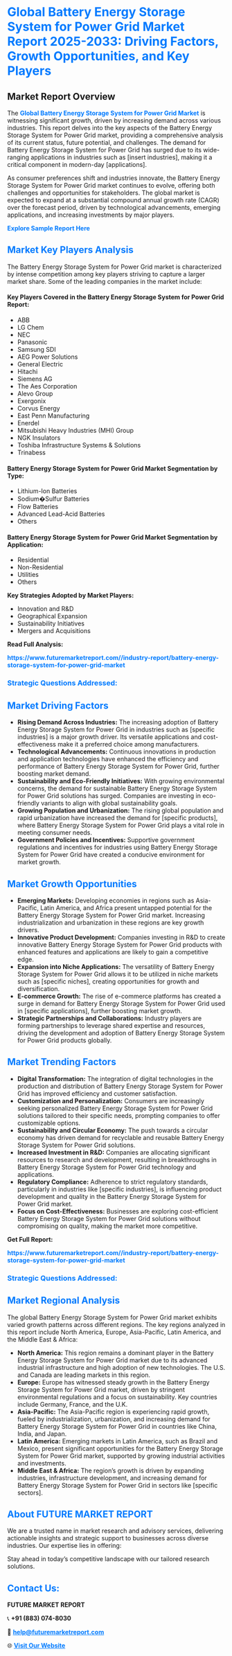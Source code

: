 <h1 style="color: #007BFF;">Global Battery Energy Storage System for Power Grid Market Report 2025-2033: Driving Factors, Growth Opportunities, and Key Players</h1>

<section id="overview">
<h2>Market Report Overview</h2>
<p>The <a href="https://www.futuremarketreport.com//industry-report/battery-energy-storage-system-for-power-grid-market" style="color: #007BFF; text-decoration: none;"><strong>Global Battery Energy Storage System for Power Grid Market</strong></a> is witnessing significant growth, driven by increasing demand across various industries. This report delves into the key aspects of the Battery Energy Storage System for Power Grid market, providing a comprehensive analysis of its current status, future potential, and challenges. The demand for Battery Energy Storage System for Power Grid has surged due to its wide-ranging applications in industries such as [insert industries], making it a critical component in modern-day [applications].</p>
<p>As consumer preferences shift and industries innovate, the Battery Energy Storage System for Power Grid market continues to evolve, offering both challenges and opportunities for stakeholders. The global market is expected to expand at a substantial compound annual growth rate (CAGR) over the forecast period, driven by technological advancements, emerging applications, and increasing investments by major players.</p>
</section>

<section id="overview">
<p><a href="https://www.futuremarketreport.com//request-sample/reportId=57930" style="color: #007BFF; text-decoration: none;"><strong>Explore Sample Report Here</strong></a></p>
</section>

<section id="key-players">
<h2 style="color: #007BFF;">Market Key Players Analysis</h2>
<p>The Battery Energy Storage System for Power Grid market is characterized by intense competition among key players striving to capture a larger market share. Some of the leading companies in the market include:</p>
<h4>Key Players Covered in the Battery Energy Storage System for Power Grid Report:</h4>
<ul><li>ABB</li><li>LG Chem</li><li>NEC</li><li>Panasonic</li><li>Samsung SDI</li><li>AEG Power Solutions</li><li>General Electric</li><li>Hitachi</li><li>Siemens AG</li><li>The Aes Corporation</li><li>Alevo Group</li><li>Exergonix</li><li>Corvus Energy</li><li>East Penn Manufacturing</li><li>Enerdel</li><li>Mitsubishi Heavy Industries (MHI) Group</li><li>NGK Insulators</li><li>Toshiba Infrastructure Systems &amp; Solutions</li><li>Trinabess</li></ul>
<h4>Battery Energy Storage System for Power Grid Market Segmentation by Type:</h4>
<ul><li>Lithium-Ion Batteries</li><li>Sodium�Sulfur Batteries</li><li>Flow Batteries</li><li>Advanced Lead-Acid Batteries</li><li>Others</li></ul>

<h4>Battery Energy Storage System for Power Grid Market Segmentation by Application:</h4>
<ul><li>Residential</li><li>Non-Residential</li><li>Utilities</li><li>Others</li></ul>
<p><strong>Key Strategies Adopted by Market Players:</strong></p>
<ul>
<li>Innovation and R&D</li>
<li>Geographical Expansion</li>
<li>Sustainability Initiatives</li>
<li>Mergers and Acquisitions</li>
</ul>
</section>

<section>
<p><strong>Read Full Analysis: </strong></p><a href="https://www.futuremarketreport.com//industry-report/battery-energy-storage-system-for-power-grid-market" style="color: #007BFF; text-decoration: none;"><strong>https://www.futuremarketreport.com//industry-report/battery-energy-storage-system-for-power-grid-market</strong></a>
<h3 style="color: #007BFF;">Strategic Questions Addressed:</h3>
</section>

<section id="driving-factors">
<h2 style="color: #007BFF;">Market Driving Factors</h2>
<ul>
<li><strong>Rising Demand Across Industries:</strong> The increasing adoption of Battery Energy Storage System for Power Grid in industries such as [specific industries] is a major growth driver. Its versatile applications and cost-effectiveness make it a preferred choice among manufacturers.</li>
<li><strong>Technological Advancements:</strong> Continuous innovations in production and application technologies have enhanced the efficiency and performance of Battery Energy Storage System for Power Grid, further boosting market demand.</li>
<li><strong>Sustainability and Eco-Friendly Initiatives:</strong> With growing environmental concerns, the demand for sustainable Battery Energy Storage System for Power Grid solutions has surged. Companies are investing in eco-friendly variants to align with global sustainability goals.</li>
<li><strong>Growing Population and Urbanization:</strong> The rising global population and rapid urbanization have increased the demand for [specific products], where Battery Energy Storage System for Power Grid plays a vital role in meeting consumer needs.</li>
<li><strong>Government Policies and Incentives:</strong> Supportive government regulations and incentives for industries using Battery Energy Storage System for Power Grid have created a conducive environment for market growth.</li>
</ul>
</section>

<section id="growth-opportunities">
<h2 style="color: #007BFF;">Market Growth Opportunities</h2>
<ul>
<li><strong>Emerging Markets:</strong> Developing economies in regions such as Asia-Pacific, Latin America, and Africa present untapped potential for the Battery Energy Storage System for Power Grid market. Increasing industrialization and urbanization in these regions are key growth drivers.</li>
<li><strong>Innovative Product Development:</strong> Companies investing in R&D to create innovative Battery Energy Storage System for Power Grid products with enhanced features and applications are likely to gain a competitive edge.</li>
<li><strong>Expansion into Niche Applications:</strong> The versatility of Battery Energy Storage System for Power Grid allows it to be utilized in niche markets such as [specific niches], creating opportunities for growth and diversification.</li>
<li><strong>E-commerce Growth:</strong> The rise of e-commerce platforms has created a surge in demand for Battery Energy Storage System for Power Grid used in [specific applications], further boosting market growth.</li>
<li><strong>Strategic Partnerships and Collaborations:</strong> Industry players are forming partnerships to leverage shared expertise and resources, driving the development and adoption of Battery Energy Storage System for Power Grid products globally.</li>
</ul>
</section>

<section id="trending-factors">
<h2 style="color: #007BFF;">Market Trending Factors</h2>
<ul>
<li><strong>Digital Transformation:</strong> The integration of digital technologies in the production and distribution of Battery Energy Storage System for Power Grid has improved efficiency and customer satisfaction.</li>
<li><strong>Customization and Personalization:</strong> Consumers are increasingly seeking personalized Battery Energy Storage System for Power Grid solutions tailored to their specific needs, prompting companies to offer customizable options.</li>
<li><strong>Sustainability and Circular Economy:</strong> The push towards a circular economy has driven demand for recyclable and reusable Battery Energy Storage System for Power Grid solutions.</li>
<li><strong>Increased Investment in R&D:</strong> Companies are allocating significant resources to research and development, resulting in breakthroughs in Battery Energy Storage System for Power Grid technology and applications.</li>
<li><strong>Regulatory Compliance:</strong> Adherence to strict regulatory standards, particularly in industries like [specific industries], is influencing product development and quality in the Battery Energy Storage System for Power Grid market.</li>
<li><strong>Focus on Cost-Effectiveness:</strong> Businesses are exploring cost-efficient Battery Energy Storage System for Power Grid solutions without compromising on quality, making the market more competitive.</li>
</ul>
</section>

<section>
<p><strong>Get Full Report: </strong></p><a href="https://www.futuremarketreport.com//industry-report/battery-energy-storage-system-for-power-grid-market" style="color: #007BFF; text-decoration: none;"><strong>https://www.futuremarketreport.com//industry-report/battery-energy-storage-system-for-power-grid-market</strong></a>
<h3 style="color: #007BFF;">Strategic Questions Addressed:</h3>
</section>


<section id="regional-analysis">
<h2 style="color: #007BFF;">Market Regional Analysis</h2>
<p>The global Battery Energy Storage System for Power Grid market exhibits varied growth patterns across different regions. The key regions analyzed in this report include North America, Europe, Asia-Pacific, Latin America, and the Middle East & Africa:</p>
<ul>
<li><strong>North America:</strong> This region remains a dominant player in the Battery Energy Storage System for Power Grid market due to its advanced industrial infrastructure and high adoption of new technologies. The U.S. and Canada are leading markets in this region.</li>
<li><strong>Europe:</strong> Europe has witnessed steady growth in the Battery Energy Storage System for Power Grid market, driven by stringent environmental regulations and a focus on sustainability. Key countries include Germany, France, and the U.K.</li>
<li><strong>Asia-Pacific:</strong> The Asia-Pacific region is experiencing rapid growth, fueled by industrialization, urbanization, and increasing demand for Battery Energy Storage System for Power Grid in countries like China, India, and Japan.</li>
<li><strong>Latin America:</strong> Emerging markets in Latin America, such as Brazil and Mexico, present significant opportunities for the Battery Energy Storage System for Power Grid market, supported by growing industrial activities and investments.</li>
<li><strong>Middle East & Africa:</strong> The region’s growth is driven by expanding industries, infrastructure development, and increasing demand for Battery Energy Storage System for Power Grid in sectors like [specific sectors].</li>
</ul>
</section>

<footer>
<h2 style="color: #007BFF;">About FUTURE MARKET REPORT</h2>
<p>We are a trusted name in market research and advisory services, delivering actionable insights and strategic support to businesses across diverse industries. Our expertise lies in offering:</p>

<p>Stay ahead in today’s competitive landscape with our tailored research solutions.</p>

<h2 style="color: #007BFF;">Contact Us:</h2>
<p><strong>FUTURE MARKET REPORT</strong></p>
<p>📞 <strong>+91 (883) 074-8030</strong></p>
<p>📧 <strong><a href="mailto:help@futuremarketreport.com" style="color: #007BFF;">help@futuremarketreport.com</a></strong></p>
<p>🌐 <strong><a href="https://www.futuremarketreport.com/" style="color: #007BFF;">Visit Our Website</a></strong></p>
</footer>
